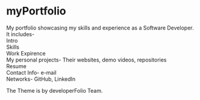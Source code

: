 # myPortfolio

My portfolio showcasing my skills and experience as a Software Developer. It includes-  
Intro  
Skills  
Work Expirence  
My personal projects- Their websites, demo videos, repositories  
Resume  
Contact Info- e-mail  
Networks- GitHub, LinkedIn  
  
The Theme is by developerFolio Team.
